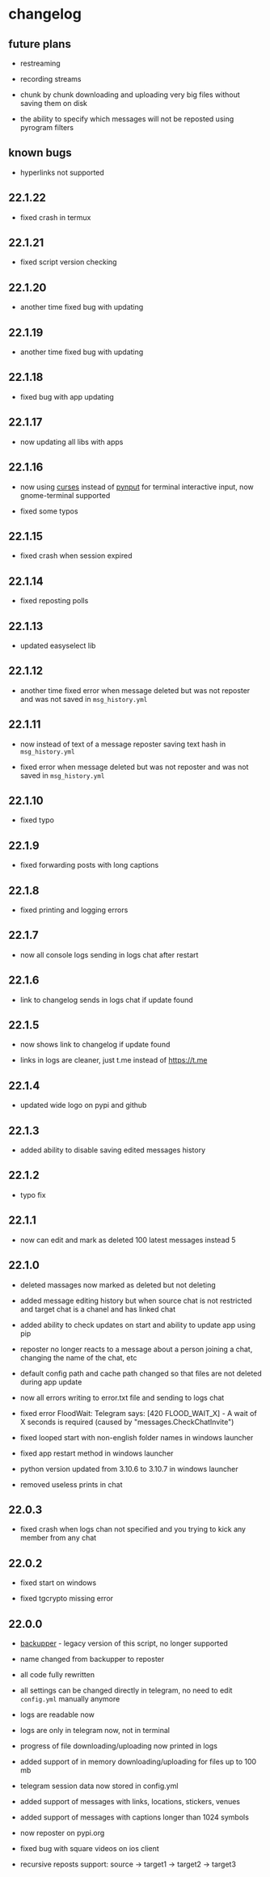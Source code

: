# changelog

## future plans

- restreaming

- recording streams

- chunk by chunk downloading and uploading very big files without saving them on disk

- the ability to specify which messages will not be reposted using pyrogram filters

## known bugs

- hyperlinks not supported

## 22.1.22

- fixed crash in termux

## 22.1.21

- fixed script version checking

## 22.1.20

- another time fixed bug with updating

## 22.1.19

- another time fixed bug with updating

## 22.1.18

- fixed bug with app updating

## 22.1.17

- now updating all libs with apps

## 22.1.16

- now using [curses](https://docs.python.org/3/howto/curses.html) instead of [pynput](https://pypi.org/project/pynput/) for terminal interactive input, now gnome-terminal supported

- fixed some typos

## 22.1.15

- fixed crash when session expired

## 22.1.14

- fixed reposting polls

## 22.1.13

- updated easyselect lib

## 22.1.12

- another time fixed error when message deleted but was not reposter and was not saved in `msg_history.yml`

## 22.1.11

- now instead of text of a message reposter saving text hash in `msg_history.yml`

- fixed error when message deleted but was not reposter and was not saved in `msg_history.yml`

## 22.1.10

- fixed typo

## 22.1.9

- fixed forwarding posts with long captions

## 22.1.8

- fixed printing and logging errors

## 22.1.7

- now all console logs sending in logs chat after restart

## 22.1.6

- link to changelog sends in logs chat if update found

## 22.1.5

- now shows link to changelog if update found

- links in logs are cleaner, just t.me instead of https://t.me

## 22.1.4

- updated wide logo on pypi and github

## 22.1.3

- added ability to disable saving edited messages history

## 22.1.2

- typo fix

## 22.1.1

- now can edit and mark as deleted 100 latest messages instead 5

## 22.1.0

- deleted massages now marked as deleted but not deleting

- added message editing history but when source chat is not restricted and target chat is a chanel and has linked chat

- added ability to check updates on start and ability to update app using pip

- reposter no longer reacts to a message about a person joining a chat, changing the name of the chat, etc

- default config path and cache path changed so that files are not deleted during app update

- now all errors writing to error.txt file and sending to logs chat

- fixed error FloodWait: Telegram says: [420 FLOOD_WAIT_X] - A wait of X seconds is required (caused by "messages.CheckChatInvite")

- fixed looped start with non-english folder names in windows launcher

- fixed app restart method in windows launcher

- python version updated from 3.10.6 to 3.10.7 in windows launcher

- removed useless prints in chat

## 22.0.3

- fixed crash when logs chan not specified and you trying to kick any member from any chat

## 22.0.2

- fixed start on windows

- fixed tgcrypto missing error

## 22.0.0

- [backupper](https://github.com/gmankab/backupper) - legacy version of this script, no longer supported

- name changed from backupper to reposter

- all code fully rewritten

- all settings can be changed directly in telegram, no need to edit `config.yml` manually anymore

- logs are readable now

- logs are only in telegram now, not in terminal

- progress of file downloading/uploading now printed in logs

- added support of in memory downloading/uploading for files up to 100 mb

- telegram session data now stored in config.yml

- added support of messages with links, locations, stickers, venues

- added support of messages with captions longer than 1024 symbols

- now reposter on pypi.org

- fixed bug with square videos on ios client

- recursive reposts support: source -> target1 -> target2 -> target3
